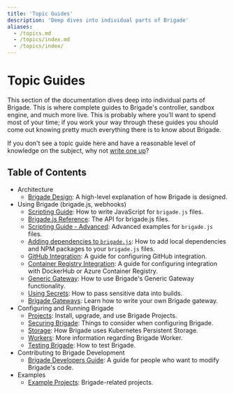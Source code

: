 ```yaml
---
title: 'Topic Guides'
description: 'Deep dives into individual parts of Brigade'
aliases:
  - /topics.md
  - /topics/index.md
  - /topics/index/
---
```


# Topic Guides

This section of the documentation dives deep into individual parts of Brigade. This is where complete guides to Brigade's controller, sandbox engine, and much more live. This is probably where you’ll want to spend most of your time; if you work your way through these guides you should come out knowing pretty much everything there is to know about Brigade.

If you don't see a topic guide here and have a reasonable level of knowledge on the subject, why not [write one up][write]?

## Table of Contents

- Architecture
  - [Brigade Design](design): A high-level explanation of how Brigade is designed.
- Using Brigade (brigade.js, webhooks)
  - [Scripting Guide](scripting): How to write JavaScript for `brigade.js` files.
  - [Brigade.js Reference](javascript): The API for brigade.js files.
  - [Scripting Guide - Advanced](scripting_advanced): Advanced examples for `brigade.js` files.
  - [Adding dependencies to `brigade.js`](dependencies): How to add local dependencies and NPM packages to your `brigade.js` files.
  - [GitHub Integration](github): A guide for configuring GitHub integration.
  - [Container Registry Integration](dockerhub): A guide for configuring integration with DockerHub or Azure Container Registry.
  - [Generic Gateway](genericgateway): How to use Brigade's Generic Gateway functionality.
  - [Using Secrets](secrets): How to pass sensitive data into builds.
  - [Brigade Gateways](gateways): Learn how to write your own Brigade gateway.
- Configuring and Running Brigade
  - [Projects](projects): Install, upgrade, and use Brigade Projects.
  - [Securing Brigade](security): Things to consider when configuring Brigade.
  - [Storage](storage): How Brigade uses Kubernetes Persistent Storage.
  - [Workers](workers): More information regarding Brigade Worker.
  - [Testing Brigade](testing): How to test Brigade.
- Contributing to Brigade Development
  - [Brigade Developers Guide](developers): A guide for people who want to modify Brigade's
    code.
- Examples
  - [Example Projects](../index/#technical): Brigade-related projects.



[write]: https://github.com/brigadecore/brigade/new/master/content/docs/topics